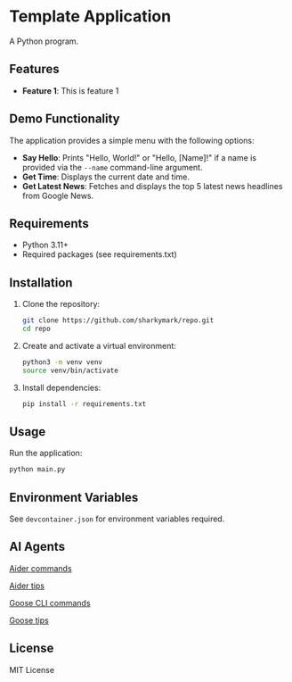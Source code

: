 # Template Application

A Python program.

## Features

- **Feature 1**: This is feature 1

## Demo Functionality

The application provides a simple menu with the following options:

- **Say Hello**: Prints "Hello, World!" or "Hello, [Name]!" if a name is provided via the `--name` command-line argument.
- **Get Time**: Displays the current date and time.
- **Get Latest News**: Fetches and displays the top 5 latest news headlines from Google News.

## Requirements

- Python 3.11+
- Required packages (see requirements.txt)

## Installation

1. Clone the repository:

   ```bash
   git clone https://github.com/sharkymark/repo.git
   cd repo
   ```

2. Create and activate a virtual environment:

   ```bash
   python3 -m venv venv
   source venv/bin/activate
   ```

3. Install dependencies:
   ```bash
   pip install -r requirements.txt
   ```

## Usage

Run the application:

```bash
python main.py
```

## Environment Variables

See `devcontainer.json` for environment variables required.

## AI Agents

[Aider commands](https://aider.chat/docs/usage/commands.html)

[Aider tips](https://aider.chat/docs/usage/tips.html)

[Goose CLI commands](https://block.github.io/goose/docs/guides/goose-cli-commands)

[Goose tips](https://block.github.io/goose/docs/guides/tips/)

## License

MIT License
